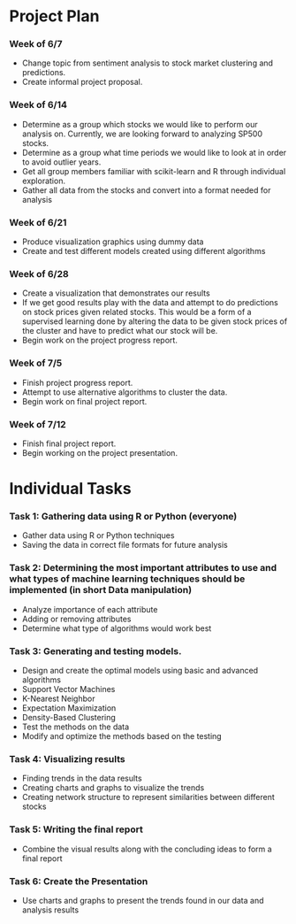 # Project Plan

### Week of 6/7
* Change topic from sentiment analysis to stock market clustering and predictions.
* Create informal project proposal.

### Week of 6/14
* Determine as a group which stocks we would like to perform our analysis on. Currently, we are looking forward to analyzing SP500 stocks.
* Determine as a group what time periods we would like to look at in order to avoid outlier years.
* Get all group members familiar with scikit-learn and R through individual exploration.
* Gather all data from the stocks and convert into a format needed for analysis

### Week of 6/21
* Produce visualization graphics using dummy data
* Create and test different models created using different algorithms

### Week of 6/28
* Create a visualization that demonstrates our results
* If we get good results play with the data and attempt to do predictions on stock prices given related stocks. This would be a form of a supervised learning done by altering the data to be given stock prices of the cluster and have to predict what our stock will be.
* Begin work on the project progress report.

### Week of 7/5
* Finish project progress report.
* Attempt to use alternative algorithms to cluster the data.
* Begin work on final project report.

### Week of 7/12
* Finish final project report.
* Begin working on the project presentation.

# Individual Tasks

### Task 1: Gathering data using R or Python (everyone)
* Gather data using R or Python techniques
* Saving the data in correct file formats for future analysis

### Task 2: Determining the most important attributes to use and what types of machine learning techniques should be implemented (in short Data manipulation)
* Analyze importance of each attribute
* Adding or removing attributes
* Determine what type of algorithms would work best	

### Task 3: Generating and testing models.
* Design and create the optimal models using basic and advanced algorithms
* Support Vector Machines
* K-Nearest Neighbor
* Expectation Maximization
* Density-Based Clustering
* Test the methods on the data
* Modify and optimize the methods based on the testing

### Task 4: Visualizing results
* Finding trends in the data results
* Creating charts and graphs to visualize the trends
* Creating network structure to represent similarities between different stocks

### Task 5: Writing the final report
* Combine the visual results along with the concluding ideas to form a final report

### Task 6: Create the Presentation
* Use charts and graphs to present the trends found in our data and analysis results
